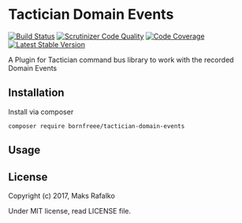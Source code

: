 Tactician Domain Events
=======================

[![Build Status](https://travis-ci.org/tactician-domain-events.svg?branch=master)](https://travis-ci.org/tactician-domain-events)
[![Scrutinizer Code Quality](https://scrutinizer-ci.com/g/tactician-domain-events/badges/quality-score.png?b=master)](https://scrutinizer-ci.com/g/tactician-domain-events/?branch=master)
[![Code Coverage](https://scrutinizer-ci.com/g/tactician-domain-events/badges/coverage.png?b=master)](https://scrutinizer-ci.com/g/tactician-domain-events/?branch=master)
[![Latest Stable Version](https://poser.pugx.org/tactician-domain-events/v/stable)](https://packagist.org/packages/tactician-domain-events)

A Plugin for Tactician command bus library to work with the recorded Domain Events

Installation
------------

Install via composer

```
composer require bornfreee/tactician-domain-events
```

Usage
-----

License
-------

Copyright (c) 2017, Maks Rafalko

Under MIT license, read LICENSE file.
